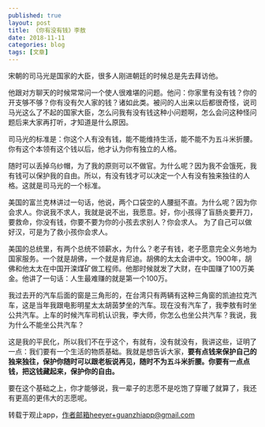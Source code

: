 ```yaml
---
published: true
layout: post
title: 《你有没有钱》李敖
date: 2018-11-11
categories: blog
tags: [文章]
---
```


宋朝的司马光是国家的大臣，很多人刚进朝廷的时候总是先去拜访他。

他跟对方聊天的时候常常问一个使人很难堪的问题。他问：你家里有没有钱？你的开支够不够？你有没有欠人家的钱？诸如此类。被问的人出来以后都很奇怪，说司马光这么了不起的国家大臣，怎么问我有没有钱这种小问题啊，怎么会问这种怪问题后来大家再打听，才知道是什么原因。

司马光的标准是：你这个人有没有钱，能不能维持生活，能不能不为五斗米折腰。你有这个本领有这个钱以后，他才认为你有独立的人格。

随时可以丢掉乌纱帽，为了我的原则可以不做官。为什么呢？因为我不会饿死，我有钱可以保护我的自由。所以，有没有钱才可以决定一个人有没有独来独往的人格。这就是司马光的一个标准。

美国的富兰克林讲过一句话，他说，两个口袋空的人腰挺不直。为什么呢？因为你会求人。你说我不求人，我就是说不出，我愿意。好，你小孩得了盲肠炎要开刀，要救命，你没有钱，你要不要为你的小孩去求别人？你会求人。 为了自己可以做好汉，可是为了救小孩你会求人。

美国的总统里，有两个总统不领薪水，为什么？老子有钱，老子愿意完全义务地为国家服务。一个就是胡佛，一个就是肯尼迪。胡佛的太太会讲中文。1900年，胡佛和他太太在中国开滦煤矿做工程师。他那时候就发了大财，在中国赚了100万美金。他讲了一句话：人生最难赚的就是第一个100万。

我过去开的汽车后面的窗是三角形的，在台湾只有两辆有这种三角窗的凯迪拉克汽车，这是当年我跟电影明星太太胡茵梦坐的汽车。现在没有汽车了，我李敖有时坐公共汽车。上车的时候汽车司机认识我，李大师，你怎么也坐公共汽车？我说，我为什么不能坐公共汽车？

这是我的平民化，所以我们不在乎这个，有就有，没有就没有，我讲这些，证明了一点：我们要有一个生活的物质基础。我就是想告诉大家，**要有点钱来保护自己的独来独往，保护你随时可以跟老板说再见，随时不为五斗米折腰。你要有一点点钱，把这钱藏起来，保护你的自由。**

要在这个基础之上，你才能够说，我一辈子的志愿不是吃饱了穿暖了就算了，我还有更高的更伟大的志愿呢。


转载于观止app，作者邮箱heeyer+guanzhiapp@gmail.com
